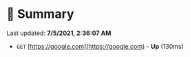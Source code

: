 # 📖 Summary
Last updated: **7/5/2021, 2:36:07 AM**

- `GET` [https://google.com](https://google.com) - **Up** (130ms)

